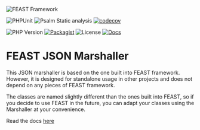 ![FEAST Framework](https://github.com/FeastFramework/framework/blob/master/logos/feast-transparent-small.png?raw=true)

![PHPUnit](https://github.com/FeastFramework/json/workflows/PHPUnit/badge.svg?branch=master)
![Psalm Static analysis](https://github.com/FeastFramework/json/workflows/Psalm%20Static%20analysis/badge.svg?branch=master)
[![codecov](https://codecov.io/gh/FeastFramework/json/branch/master/graph/badge.svg?token=u2hsfBAfHw)](https://codecov.io/gh/FeastFramework/json)

![PHP Version](https://img.shields.io/packagist/php-v/feast/json)
[![Packagist](https://img.shields.io/packagist/v/feast/json)](https://packagist.org/packages/feast/json)
![License](https://img.shields.io/github/license/FeastFramework/json.svg)
[![Docs](https://img.shields.io/badge/docs-json-green.svg)](https://docs.feast-framework.com/json-standalone.html)

# FEAST JSON Marshaller

This JSON marshaller is based on the one built into FEAST framework. However, it is designed for standalone usage in
other projects and does not depend on any pieces of FEAST framework.

The classes are named slightly different than the ones built into FEAST, so if you decide to use FEAST in the future,
you can adapt your classes using the Marshaller at your convenience.

Read the docs [here](https://docs.feast-framework.com/json-standalone.md)
